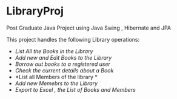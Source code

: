 # LibraryProj
Post Graduate Java Project using Java Swing , Hibernate and JPA

This project handles the following Library operations:
- *List All the Books in the Library*
- *Add new and Edit Books to the Library*
- *Borrow out books to a registered user*
- *Check the current details about a Book*
- *List all Members of the library *
- *Add new Memebrs to the Library*
- *Export to Excel , the List of Books and Members*
